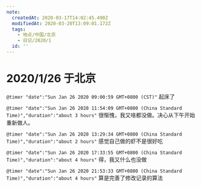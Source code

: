 ```yaml
---
note:
  createdAt: 2020-03-17T14:02:45.490Z
  modifiedAt: 2020-03-20T13:09:01.172Z
  tags:
    - 地点/中国/北京
    - 日记/2020/1
  id: ''
---
```

# 2020/1/26 于北京

`@timer "date":"Sun Jan 26 2020 09:00:59 GMT+0800 (CST)"`
起床了

`@timer "date":"Sun Jan 26 2020 11:54:09 GMT+0800 (China Standard Time)","duration":"about 3 hours"`
很惭愧，我又啥都没做。决心从下午开始重新做人。

`@timer "date":"Sun Jan 26 2020 13:29:34 GMT+0800 (China Standard Time)","duration":"about 2 hours"`
感觉自己做的虾不是很好吃

`@timer "date":"Sun Jan 26 2020 17:33:55 GMT+0800 (China Standard Time)","duration":"about 4 hours"`
得，我又什么也没做

`@timer "date":"Sun Jan 26 2020 21:53:33 GMT+0800 (China Standard Time)","duration":"about 4 hours"`
算是完善了修改记录的算法

